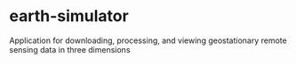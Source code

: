 # earth-simulator
Application for downloading,  processing, and viewing geostationary remote sensing data in three dimensions
